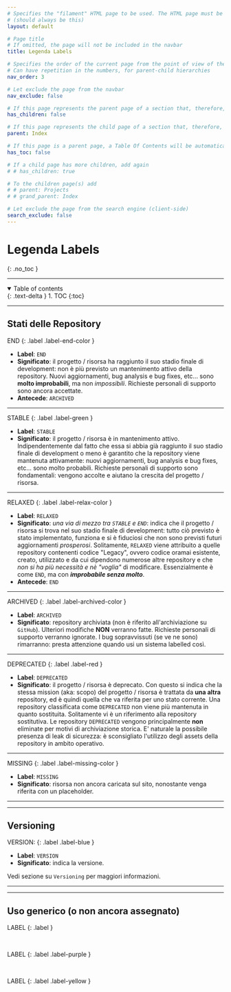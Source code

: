 ```yaml
---
# Specifies the "filament" HTML page to be used. The HTML page must be located in the "_layouts" folder.
# (should always be this)
layout: default

# Page title
# If omitted, the page will not be included in the navbar
title: Legenda Labels

# Specifies the order of the current page from the point of view of the navbar
# Can have repetition in the numbers, for parent-child hierarchies
nav_order: 3

# Let exclude the page from the navbar
nav_exclude: false

# If this page represents the parent page of a section that, therefore, has children, specify it in the following way
has_children: false

# If this page represents the child page of a section that, therefore, has ONE parent page, specify it in the following way
parent: Index

# If this page is a parent page, a Table Of Contents will be automatically generated containing all related child pages. Use the option below to disable this functionality.
has_toc: false

# If a child page has more children, add again
# # has_children: true

# To the children page(s) add
# # parent: Projects
# # grand_parent: Index

# Let exclude the page from the search engine (client-side)
search_exclude: false
---
```


# Legenda Labels
{: .no_toc }

---

<!-- Table of contents -->
<details open markdown="block">
  <summary>
    Table of contents
  </summary>
  {: .text-delta }
1. TOC
{:toc}
</details>

---

## Stati delle Repository

END
{: .label .label-end-color }

- __Label__: `END`
- __Significato__: il progetto / risorsa ha raggiunto il suo stadio finale di development: non è più previsto un mantenimento attivo della repository. Nuovi aggiornamenti, bug analysis e bug fixes, etc... sono __molto improbabili__, ma non _impossibili_. Richieste personali di supporto sono ancora accettate.
- __Antecede__: `ARCHIVED`

---

STABLE
{: .label .label-green }

- __Label__: `STABLE`
- __Significato__: il progetto / risorsa è in mantenimento attivo. Indipendentemente dal fatto che essa si abbia già raggiunto il suo stadio finale di development o meno è garantito che la repository viene mantenuta attivamente: nuovi aggiornamenti, bug analysis e bug fixes, etc... sono molto probabili. Richieste personali di supporto sono fondamentali: vengono accolte e aiutano la crescita del progetto / risorsa.

---

RELAXED
{: .label .label-relax-color }

- __Label__: `RELAXED`
- __Significato__: _una via di mezzo tra `STABLE` e `END`_: indica che il progetto / risorsa si trova nel suo stadio finale di development: tutto ciò previsto è stato implementato, funziona e si è fiduciosi che non sono previsti futuri aggiornamenti _prosperosi_. Solitamente, `RELAXED` viene attribuito a quelle repository contenenti codice "Legacy", ovvero codice oramai esistente, creato, utilizzato e da cui dipendono numerose altre repository e che _non si ha più necessità e nè "voglia"_ di modificare. Essenzialmente è come `END`, ma con ___improbabile senza molto___.
- __Antecede__: `END`

---

ARCHIVED
{: .label .label-archived-color }

- __Label__: `ARCHIVED`
- __Significato__: repository archiviata (non è riferito all'archiviazione su `GitHub`). Ulteriori modifiche __NON__ verranno fatte. Richieste personali di supporto verranno ignorate. I bug sopravvissuti (se ve ne sono) rimarranno: presta attenzione quando usi un sistema labelled così.

---

DEPRECATED
{: .label .label-red }

- __Label__: `DEPRECATED`
- __Significato__: il progetto / risorsa è deprecato. Con questo si indica che la stessa mission (aka: scopo) del progetto / risorsa è trattata da __una altra__ repository, ed è quindi quella che va riferita per uno stato corrente. Una repository classificata come `DEPRECATED` non viene più mantenuta in quanto sostituita. Solitamente vi è un riferimento alla repository sostitutiva. Le repository `DEPRECATED` vengono principalmente __non__ eliminate per motivi di archiviazione storica. E' naturale la possibile presenza di leak di sicurezza: è sconsigliato l'utilizzo degli assets della repository in ambito operativo.

---

MISSING
{: .label .label-missing-color }

- __Label__: `MISSING`
- __Significato__: risorsa non ancora caricata sul sito, nonostante venga riferita con un placeholder.

---
---

## Versioning

VERSION: <version>
{: .label .label-blue }

- __Label__: `VERSION`
- __Significato__: indica la versione.

Vedi sezione su `Versioning` per maggiori informazioni.

---
---

## Uso generico (o non ancora assegnato)

LABEL
{: .label }

<br>

LABEL
{: .label .label-purple }

<br>

LABEL
{: .label .label-yellow }
